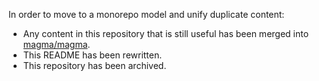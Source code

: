 In order to move to a monorepo model and unify duplicate content:

* Any content in this repository that is still useful has been merged into [magma/magma](https://github.com/magma/magma/).
* This README has been rewritten.
* This repository has been archived.

